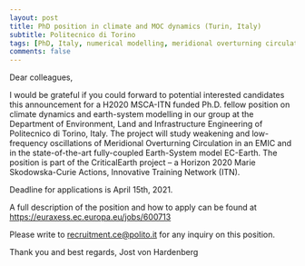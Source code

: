 ```yaml
---
layout: post
title: PhD position in climate and MOC dynamics (Turin, Italy)
subtitle: Politecnico di Torino
tags: [PhD, Italy, numerical modelling, meridional overturning circulation]
comments: false
---
```


Dear colleagues,

I would be grateful if you could forward to potential interested candidates this announcement for a H2020 MSCA-ITN funded
Ph.D. fellow position on climate dynamics and earth-system modelling
in our group at the Department of Environment, Land and Infrastructure Engineering of Politecnico di Torino, Italy. The project will study weakening and low-frequency oscillations of Meridional Overturning Circulation in an EMIC and in the state-of-the-art fully-coupled Earth-System model EC-Earth. The position is part of the CriticalEarth project – a Horizon 2020 Marie Skodowska-Curie Actions, Innovative Training Network (ITN).

Deadline for applications is April 15th, 2021.

A full description of the position and how to apply can be found at https://euraxess.ec.europa.eu/jobs/600713

Please write to recruitment.ce@polito.it for any inquiry on this position.

Thank you and best regards,
 Jost von Hardenberg
